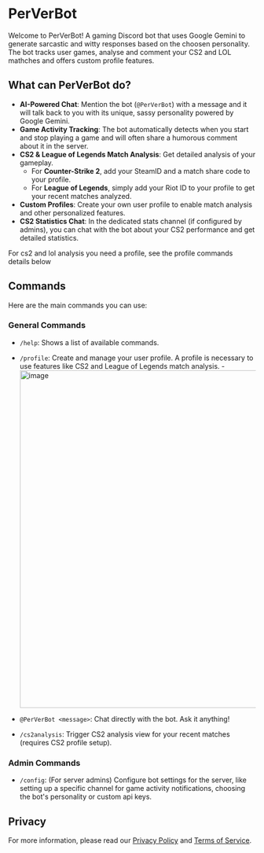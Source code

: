 # PerVerBot

Welcome to PerVerBot! A gaming Discord bot that uses Google Gemini to generate sarcastic and witty responses based on the choosen personality. The bot tracks user games, analyse and comment your CS2 and LOL mathches and offers custom profile features.

## What can PerVerBot do?

- **AI-Powered Chat**: Mention the bot (`@PerVerBot`) with a message and it will talk back to you with its unique, sassy personality powered by Google Gemini.
- **Game Activity Tracking**: The bot automatically detects when you start and stop playing a game and will often share a humorous comment about it in the server.
- **CS2 & League of Legends Match Analysis**: Get detailed analysis of your gameplay.
  - For **Counter-Strike 2**, add your SteamID and a match share code to your profile.
  - For **League of Legends**, simply add your Riot ID to your profile to get your recent matches analyzed.
- **Custom Profiles**: Create your own user profile to enable match analysis and other personalized features.
- **CS2 Statistics Chat**: In the dedicated stats channel (if configured by admins), you can chat with the bot about your CS2 performance and get detailed statistics.

For cs2 and lol analysis you need a profile, see the profile commands details below

## Commands

Here are the main commands you can use:

### General Commands
- `/help`: Shows a list of available commands.
- `/profile`: Create and manage your user profile. A profile is necessary to use features like CS2 and League of Legends match analysis.
      - <img width="507" height="687" alt="image" src="https://github.com/user-attachments/assets/6904b839-ea73-40ae-990b-b958e3536155" />

- `@PerVerBot <message>`: Chat directly with the bot. Ask it anything!
- `/cs2analysis`: Trigger CS2 analysis view for your recent matches (requires CS2 profile setup).


### Admin Commands
- `/config`: (For server admins) Configure bot settings for the server, like setting up a specific channel for game activity notifications, choosing the bot's personality or custom api keys.

## Privacy
For more information, please read our [Privacy Policy](PRIVACY_POLICY_EN.md) and [Terms of Service](TERMS_OF_SERVICE_EN.md).
